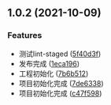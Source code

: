 ## 1.0.2 (2021-10-09)


### Features

* 测试lint-staged ([5f40d3f](https://github.com/mr-kings/tinyimg-scripts/commit/5f40d3f2eeedd9347bfb953c84651bb89d985c85))
* 发布完成 ([1eca196](https://github.com/mr-kings/tinyimg-scripts/commit/1eca196ea211c83e7570ef9cb8a9e30b53b63453))
* 工程初始化 ([7b6b512](https://github.com/mr-kings/tinyimg-scripts/commit/7b6b5122e21822829a2ba94e44dfe44a3bfe5b23))
* 项目初始化完成 ([7de6338](https://github.com/mr-kings/tinyimg-scripts/commit/7de6338f724ff196d0e38f942e5f1fa68ae0eac2))
* 项目初始化完成 ([c47f598](https://github.com/mr-kings/tinyimg-scripts/commit/c47f598ea3133cef2c9cfa446058827a3c828862))



